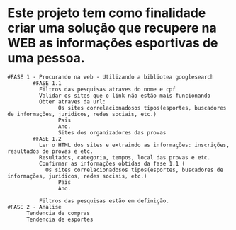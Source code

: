 # Este projeto tem como finalidade criar uma solução que recupere na WEB as informações esportivas de uma pessoa.  
 
    #FASE 1 - Procurando na web - Utilizando a bibliotea googlesearch
            #FASE 1.1
              Filtros das pesquisas atraves do nome e cpf
              Validar os sites que o link não estão mais funcionando          
              Obter atraves da url:
                    Os sites correlacionadosos tipos(esportes, buscadores de informações, juridicos, redes sociais, etc.)                
                    Pais
                    Ano.
                    Sites dos organizadores das provas 
            #FASE 1.2
              Ler o HTML dos sites e extraindo as informações: inscrições, resultados de provas e etc.
              Resultados, categoria, tempos, local das provas e etc.
              Confirmar as informações obtidas da fase 1.1 (
                Os sites correlacionadosos tipos(esportes, buscadores de informações, juridicos, redes sociais, etc.)                
                    Pais
                    Ano.
              
              Filtros das pesquisas estão em definição.
    #FASE 2 - Analise
          Tendencia de compras
          Tendencia de esportes
